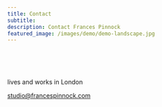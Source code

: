 ```yaml
---
title: Contact
subtitle: 
description: Contact Frances Pinnock
featured_image: /images/demo/demo-landscape.jpg
---
```

<br />
<br />
<br />
 
  
lives and works in London 

studio@francespinnock.com  
<br />




























 






